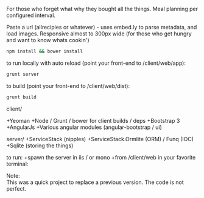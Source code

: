 For those who forget what why they bought all the things.
Meal planning per configured interval.

Paste a url (allrecipies or whatever) - uses embed.ly to parse metadata, and load images.
Responsive almost to 300px wide (for those who get hungry and want to know whats cookin')

```bash
npm install && bower install 
```
to run locally with auto reload (point your front-end to  /client/web/app):

```bash
grunt server
```
to build (point your front-end to /client/web/dist):

```bash
grunt build
```

client/

+Yeoman
+Node / Grunt / bower for client builds / deps
+Bootstrap 3
+AngularJs
+Various angular modules (angular-bootstrap / ui)

server/
+ServiceStack (nipples)
+ServiceStack.Ormlite (ORM) / Funq (IOC)
+Sqlite (storing the things)

to run:
+spawn the server in iis / or mono
+from /client/web in your favorite terminal:

Note:  
This was a quick project to replace a previous version.  The code is not perfect.
	